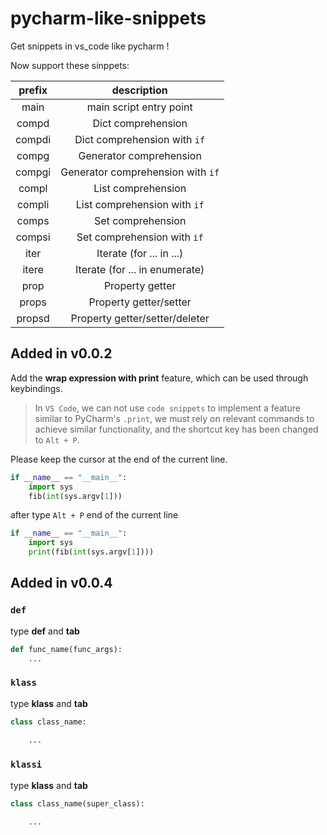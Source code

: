 # pycharm-like-snippets

Get snippets in vs_code like pycharm !

Now support these sinppets:

|prefix|description|
|:------:|:-------:|
|main|main script entry point|
|compd|Dict comprehension|
|compdi|Dict comprehension with `if`|
|compg|Generator comprehension|
|compgi|Generator comprehension with `if`|
|compl|List comprehension|
|compli|List comprehension with `if`|
|comps|Set comprehension|
|compsi|Set comprehension with `if`|
|iter|Iterate (for ... in ...)|
|itere|Iterate (for ... in enumerate)|
|prop|Property getter|
|props|Property getter/setter|
|propsd|Property getter/setter/deleter|

## Added in v0.0.2

Add the **wrap expression with print** feature, which can be used through keybindings.

> In `VS Code`, we can not use `code snippets` to implement a feature similar to PyCharm's `.print`, we must rely on relevant commands to achieve similar functionality, and the shortcut key has been changed to `Alt + P`.

Please keep the cursor at the end of the current line.

```python
if __name__ == "__main__":
    import sys
    fib(int(sys.argv[1]))
```

after type `Alt + P` end of the current line

```python
if __name__ == "__main__":
    import sys
    print(fib(int(sys.argv[1])))
```

## Added in v0.0.4

### `def`

type **def** and **tab**

```python
def func_name(func_args):
    ...
```

### `klass`

type **klass** and **tab**

```python
class class_name:
    
    ...
```

### `klassi`

type **klass** and **tab**

```python
class class_name(super_class):

    ...
```
